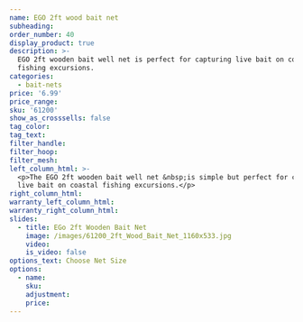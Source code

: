 ```yaml
---
name: EGO 2ft wood bait net
subheading:
order_number: 40
display_product: true
description: >-
  EGO 2ft wooden bait well net is perfect for capturing live bait on coastal
  fishing excursions.
categories:
  - bait-nets
price: '6.99'
price_range:
sku: '61200'
show_as_crosssells: false
tag_color:
tag_text:
filter_handle:
filter_hoop:
filter_mesh:
left_column_html: >-
  <p>The EGO 2ft wooden bait well net &nbsp;is simple but perfect for capturing
  live bait on coastal fishing excursions.</p>
right_column_html:
warranty_left_column_html:
warranty_right_column_html:
slides:
  - title: EGo 2ft Wooden Bait Net
    image: /images/61200_2ft_Wood_Bait_Net_1160x533.jpg
    video:
    is_video: false
options_text: Choose Net Size
options:
  - name:
    sku:
    adjustment:
    price:
---
```

